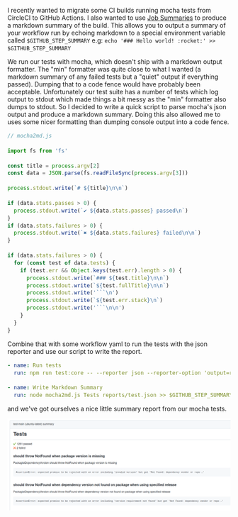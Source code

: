 <!--
.. title: Generating a GitHub Markdown Summary from Mocha
.. slug: mocha-markdown
.. date: 2022-09-20 00:00:00
.. tags: javascript,testing,javascript
.. category: javascript
.. link: 
.. description: 
.. type: text
-->

I recently wanted to migrate some CI builds running mocha tests from CircleCI to GitHub Actions. I also wanted to use [Job Summaries](https://github.blog/2022-05-09-supercharging-github-actions-with-job-summaries/) to produce a markdown summary of the build. This allows you to output a summary of your workflow run by echoing markdown to a special environment variable called `$GITHUB_STEP_SUMMARY` e.g: `echo '### Hello world! :rocket:' >> $GITHUB_STEP_SUMMARY`

We run our tests with mocha, which doesn't ship with a markdown output formatter. The "min" formatter was quite close to what I wanted (a markdown summary of any failed tests but a "quiet" output if everything passed). Dumping that to a code fence would have probably been acceptable. Unfortunately our test suite has a number of tests which log output to stdout which made things a bit messy as the "min" formatter also dumps to stdout. So I decided to write a quick script to parse mocha's json output and produce a markdown summary. Doing this also allowed me to uses some nicer formatting than dumping console output into a code fence.

```js
// mocha2md.js

import fs from 'fs'

const title = process.argv[2]
const data = JSON.parse(fs.readFileSync(process.argv[3]))

process.stdout.write(`# ${title}\n\n`)

if (data.stats.passes > 0) {
  process.stdout.write(`✔ ${data.stats.passes} passed\n`)
}
if (data.stats.failures > 0) {
  process.stdout.write(`✖ ${data.stats.failures} failed\n\n`)
}

if (data.stats.failures > 0) {
  for (const test of data.tests) {
    if (test.err && Object.keys(test.err).length > 0) {
      process.stdout.write(`### ${test.title}\n\n`)
      process.stdout.write(`${test.fullTitle}\n\n`)
      process.stdout.write('```\n')
      process.stdout.write(`${test.err.stack}\n`)
      process.stdout.write('```\n\n')
    }
  }
}
```

Combine that with some workflow yaml to run the tests with the json reporter and use our script to write the report.

```yaml
- name: Run tests
  run: npm run test:core -- --reporter json --reporter-option 'output=reports/test.json'

- name: Write Markdown Summary
  run: node mocha2md.js Tests reports/test.json >> $GITHUB_STEP_SUMMARY
```

and we've got ourselves a nice little summary report from our mocha tests.

![example markdown summary](/images/markdown-summary.png)

